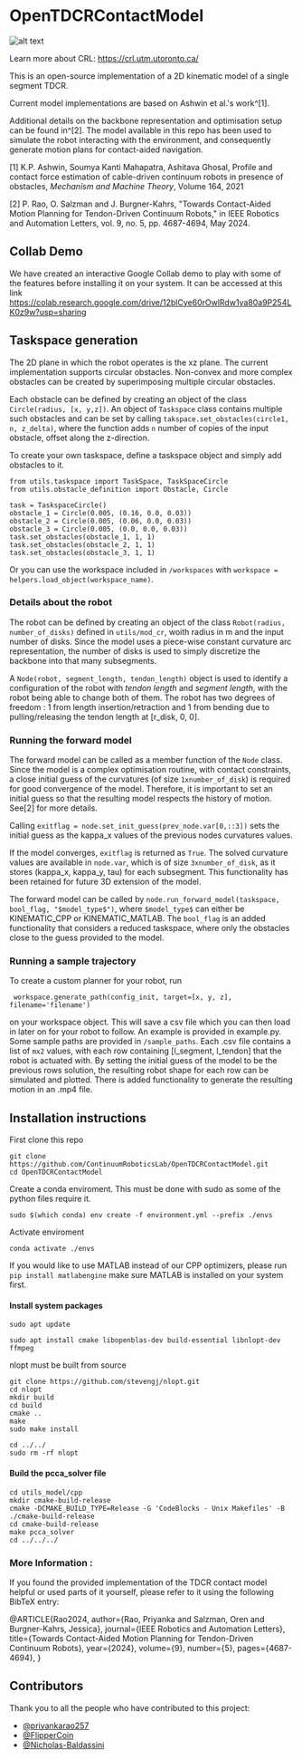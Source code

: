 # OpenTDCRContactModel
![alt text](https://crl.utm.utoronto.ca/assets/images/CRLab%20logo_dark_1_large.png)

Learn more about CRL: https://crl.utm.utoronto.ca/


This is an open-source implementation of a 2D kinematic model of a single segment TDCR. 


Current model implementations are based on Ashwin et al.'s work^[1]. 

Additional details on the backbone representation and optimisation setup can be found in^[2]. The model available in this repo has been used to simulate the robot interacting with the environment, and consequently generate motion plans for contact-aided navigation.

[1] K.P. Ashwin, Soumya Kanti Mahapatra, Ashitava Ghosal, Profile and contact force estimation of cable-driven continuum robots in presence of obstacles, _Mechanism and Machine Theory_, Volume 164, 2021

[2] P. Rao, O. Salzman and J. Burgner-Kahrs, "Towards Contact-Aided Motion Planning for Tendon-Driven Continuum Robots," in IEEE Robotics and Automation Letters, vol. 9, no. 5, pp. 4687-4694, May 2024.

## Collab Demo
We have created an interactive Google Collab demo to play with some of the features before installing it on your system. It can be accessed at this link
https://colab.research.google.com/drive/12blCye60rOwlRdw1ya80a9P254LK0z9w?usp=sharing

## Taskspace generation
The 2D plane in which the robot operates is the xz plane. 
The current implementation supports circular obstacles. Non-convex and more complex obstacles can be created by superimposing multiple circular obstacles. 

Each obstacle can be defined by creating an object of the class `Circle(radius, [x, y,z])`. An object of `Taskspace` class contains multiple such obstacles and can be set by calling `takspace.set_obstacles(circle1, n, z_delta)`, where the function adds `n` number of copies of the input obstacle, offset along the z-direction. 

To create your own taskspace, define a taskspace object and simply add obstacles to it.
```
from utils.taskspace import TaskSpace, TaskSpaceCircle
from utils.obstacle_definition import Obstacle, Circle

task = TaskspaceCircle()
obstacle_1 = Circle(0.005, (0.16, 0.0, 0.03))
obstacle_2 = Circle(0.005, (0.06, 0.0, 0.03))
obstacle_3 = Circle(0.005, (0.0, 0.0, 0.03))
task.set_obstacles(obstacle_1, 1, 1)
task.set_obstacles(obstacle_2, 1, 1)
task.set_obstacles(obstacle_3, 1, 1)    
```
Or you can use the workspace included in ```/workspaces``` with ```workspace = helpers.load_object(workspace_name)```.

### Details about the robot
The robot can be defined by creating an object of the class `Robot(radius, number_of_disks)` defined in `utils/mod_cr`, woith radius in m and the input number of disks. Since the model uses a piece-wise constant curvature arc representation, the number of disks is used to simply discretize the backbone into that many subsegments.  

A `Node(robot, segment_length, tendon_length)` object is used to identify a configuration of the robot with _tendon length_ and _segment length_, with the robot being able to change both of them. The robot has two degrees of freedom : 1 from length insertion/retraction and 1 from bending due to pulling/releasing the tendon length at [r_disk, 0, 0]. 


### Running the forward model
The forward model can be called as a member function of the `Node` class. Since the model is a complex optimisation routine, with contact constraints, a close initial guess of the curvatures (of size `1xnumber_of_disk`) is required for good convergence of the model. 
Therefore, it is important to set an initial guess so that the resulting model respects the history of motion. See[2] for more details. 

Calling `exitflag = node.set_init_guess(prev_node.var[0,::3])` sets the initial guess as the kappa_x values of the previous nodes curvatures values. 

If the model converges, `exitflag` is returned as `True`. The solved curvature values are available in `node.var`, which is of size `3xnumber_of_disk`, as it stores (kappa_x, kappa_y, tau) for each subsegment. This functionality has been retained for future 3D extension of the model. 

The forward model can be called by `node.run_forward_model(taskspace, bool_flag, "$model_type$")`, where `$model_type$` can either be KINEMATIC_CPP or KINEMATIC_MATLAB. The `bool_flag` is an added functionality that considers a reduced taskspace, where only the obstacles close to the guess provided to the model. 

### Running a sample trajectory
To create a custom planner for your robot, run
```
 workspace.generate_path(config_init, target=[x, y, z], filename='filename')
```
on your workspace object. This will save a csv file which you can then load in later on for your robot to follow. An example is provided in example.py. Some sample paths are provided in `/sample_paths`. Each .csv file contains a list of `mx2` values, with each row containing [l_segment, l_tendon] that the robot is actuated with. By setting the initial guess of the model to be the previous rows solution, the resulting robot shape for each row can be simulated and plotted. There is added functionality to generate the resulting motion in an .mp4 file. 

## Installation instructions

First clone this repo
```
git clone https://github.com/ContinuumRoboticsLab/OpenTDCRContactModel.git
cd OpenTDCRContactModel
```
Create a conda enviroment. This must be done with sudo as some of the python files
require it.
``` 
sudo $(which conda) env create -f environment.yml --prefix ./envs
```
Activate enviroment
```
conda activate ./envs
```
If you would like to use MATLAB instead of our CPP optimizers, please run ```pip install matlabengine``` make sure MATLAB is installed on your system first.


#### Install system packages
```
sudo apt update
```
```
sudo apt install cmake libopenblas-dev build-essential libnlopt-dev ffmpeg
```

nlopt must be built from source
```
git clone https://github.com/stevengj/nlopt.git
cd nlopt
mkdir build
cd build
cmake ..
make
sudo make install

cd ../../
sudo rm -rf nlopt
```

#### Build the pcca_solver file
```
cd utils_model/cpp
mkdir cmake-build-release
cmake -DCMAKE_BUILD_TYPE=Release -G 'CodeBlocks - Unix Makefiles' -B ./cmake-build-release
cd cmake-build-release
make pcca_solver
cd ../../../
```



### More Information : 
If you found the provided implementation of the TDCR contact model helpful or used parts of it yourself, please refer to it using the following BibTeX entry:

@ARTICLE{Rao2024,
  author={Rao, Priyanka and Salzman, Oren and Burgner-Kahrs, Jessica},
  journal={IEEE Robotics and Automation Letters}, 
  title={Towards Contact-Aided Motion Planning for Tendon-Driven Continuum Robots}, 
  year={2024},
  volume={9},
  number={5},
  pages={4687-4694},
}
## Contributors

Thank you to all the people who have contributed to this project:
- [@priyankarao257](https://github.com/priyankarao257)
- [@FlipperCoin](https://github.com/FlipperCoin)
- [@Nicholas-Baldassini](https://github.com/Nicholas-Baldassini)